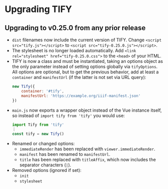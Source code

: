 # Upgrading TIFY

## Upgrading to v0.25.0 from any prior release

- `dist` filenames now include the current version of TIFY. Change `<script src="tify.js"></script>` to  `<script src="tify-0.25.0.js"></script>`.
- The stylesheet is no longer loaded automatically. Add `<link rel="stylesheet" href="tify-0.25.0.css">` to the `<head>` of your HTML.
- TIFY is now a class and must be instantiated, taking an options object as the only parameter instead of setting options globally via `tifyOptions`. All options are optional, but to get the previous behavior, add at least a `container` and `manifestUrl` (if the latter is not set via URL query):
	``` js
	new Tify({
		container: '#tify',
		manifestUrl: 'https://example.org/iiif-manifest.json'
	})
	```
- `main.js` now exports a wrapper object instead of the Vue instance itself, so instead of `import tify from 'tify'` you would use:
	``` js
	import Tify from 'tify'
	⋮
	const tify = new Tify()
	```
- Renamed or changed options:
	- `immediateRender` has been replaced with `viewer.immediateRender`.
	- `manifest` has been renamed to `manifestUrl`.
	- `title` has been replaced with `titleAffix`, which now includes the separator characters (` | `).
- Removed options (ignored if set):
	- `init`
	- `stylesheet`
